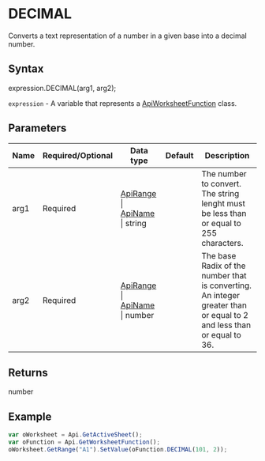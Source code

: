 # DECIMAL

Converts a text representation of a number in a given base into a decimal number.

## Syntax

expression.DECIMAL(arg1, arg2);

`expression` - A variable that represents a [ApiWorksheetFunction](../ApiWorksheetFunction.md) class.

## Parameters

| **Name** | **Required/Optional** | **Data type** | **Default** | **Description** |
| ------------- | ------------- | ------------- | ------------- | ------------- |
| arg1 | Required | [ApiRange](../../ApiRange/ApiRange.md) &#124; [ApiName](../../ApiName/ApiName.md) &#124; string |  | The number to convert. The string lenght must be less than or equal to 255 characters. |
| arg2 | Required | [ApiRange](../../ApiRange/ApiRange.md) &#124; [ApiName](../../ApiName/ApiName.md) &#124; number |  | The base Radix of the number that is converting. An integer greater than or equal to 2 and less than or equal to 36. |

## Returns

number

## Example



```javascript
var oWorksheet = Api.GetActiveSheet();
var oFunction = Api.GetWorksheetFunction();
oWorksheet.GetRange("A1").SetValue(oFunction.DECIMAL(101, 2));
```
